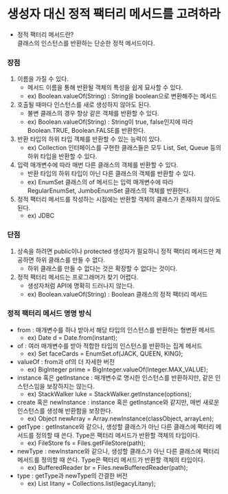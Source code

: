 # 생성자 대신 정적 팩터리 메서드를 고려하라

-  정적 팩터리 메서드란?  
   클래스의 인스턴스를 반환하는 단순한 정적 메서드이다.   
  

### 장점
1. 이름을 가질 수 있다.
    - 메서드 이름을 통해 반환될 객체의 특성을 쉽게 묘사할 수 있다.
    - ex) Boolean.valueOf(String) : String을 boolean으로 변환해주는 메서드
2. 호출될 때마다 인스턴스를 새로 생성하지 않아도 된다.
    - 불변 클래스의 경우 항상 같은 객체를 반환할 수 있다.
    - ex) Boolean.valueOf(String) : String이 true, false인지에 따라 Boolean.TRUE, Boolean.FALSE를 반환한다.
3. 반환 타입의 하위 타입 객체를 반환할 수 있는 능력이 있다.
    - ex) Collection 인터페이스를 구현한 클래스들은 모두 List, Set, Queue 등의 하위 타입을 반환할 수 있다.
4. 입력 매개변수에 따라 매번 다른 클래스의 객체를 반환할 수 있다.
    - 반환 타입의 하위 타입이 아닌 다른 클래스의 객체를 반환할 수 있다.
    - ex) EnumSet 클래스의 of 메서드는 입력 매개변수에 따라 RegularEnumSet, JumboEnumSet 클래스의 객체를 반환한다.
5. 정적 팩터리 메서드를 작성하는 시점에는 반환할 객체의 클래스가 존재하지 않아도 된다.
    - ex) JDBC

### 단점
1. 상속을 하려면 public이나 protected 생성자가 필요하니 정적 팩터리 메서드만 제공하면 하위 클래스를 만들 수 없다.
    - 하위 클래스를 만들 수 없다는 것은 확장할 수 없다는 것이다.
2. 정적 팩터리 메서드는 프로그래머가 찾기 어렵다.
    - 생성자처럼 API에 명확히 드러나지 않는다.
    - ex) Boolean.valueOf(String) : Boolean 클래스의 정적 팩터리 메서드

### 정적 팩터리 메서드 명명 방식
- from : 매개변수를 하나 받아서 해당 타입의 인스턴스를 반환하는 형변환 메서드
    - ex) Date d = Date.from(instant);
- of : 여러 매개변수를 받아 적합한 타입의 인스턴스를 반환하는 집계 메서드
    - ex) Set<Rank> faceCards = EnumSet.of(JACK, QUEEN, KING);
- valueOf : from과 of의 더 자세한 버전
    - ex) BigInteger prime = BigInteger.valueOf(Integer.MAX_VALUE);
- instance 혹은 getInstance : 매개변수로 명시한 인스턴스를 반환하지만, 같은 인스턴스임을 보장하지는 않는다.
    - ex) StackWalker luke = StackWalker.getInstance(options);
- create 혹은 newInstance : instance 혹은 getInstance와 같지만, 매번 새로운 인스턴스를 생성해 반환함을 보장한다.
    - ex) Object newArray = Array.newInstance(classObject, arrayLen);
- getType : getInstance와 같으나, 생성할 클래스가 아닌 다른 클래스에 팩터리 메서드를 정의할 때 쓴다. Type은 팩터리 메서드가 반환할 객체의 타입이다.
    - ex) FileStore fs = Files.getFileStore(path);
- newType : newInstance와 같으나, 생성할 클래스가 아닌 다른 클래스에 팩터리 메서드를 정의할 때 쓴다. Type은 팩터리 메서드가 반환할 객체의 타입이다.
    - ex) BufferedReader br = Files.newBufferedReader(path);
- type : getType과 newType의 간결한 버전
    - ex) List<Complaint> litany = Collections.list(legacyLitany);
